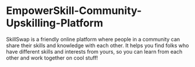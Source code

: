 # EmpowerSkill-Community-Upskilling-Platform
SkillSwap is a friendly online platform where people in a community can share their skills and knowledge with each other. It helps you find folks who have different skills and interests from yours, so you can learn from each other and work together on cool stuff!

